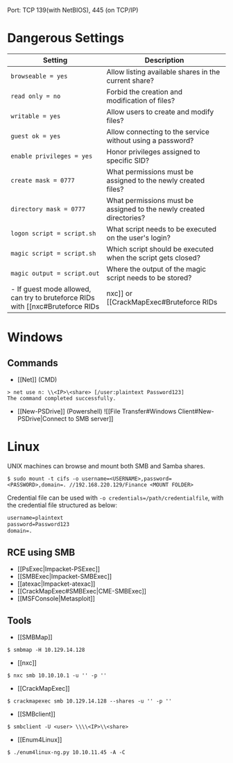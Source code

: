 Port: TCP 139(with NetBIOS), 445 (on TCP/IP)
# Dangerous Settings
| **Setting**                 | **Description**                                                     |
| --------------------------- | ------------------------------------------------------------------- |
| `browseable = yes`          | Allow listing available shares in the current share?                |
| `read only = no`            | Forbid the creation and modification of files?                      |
| `writable = yes`            | Allow users to create and modify files?                             |
| `guest ok = yes`            | Allow connecting to the service without using a password?           |
| `enable privileges = yes`   | Honor privileges assigned to specific SID?                          |
| `create mask = 0777`        | What permissions must be assigned to the newly created files?       |
| `directory mask = 0777`     | What permissions must be assigned to the newly created directories? |
| `logon script = script.sh`  | What script needs to be executed on the user's login?               |
| `magic script = script.sh`  | Which script should be executed when the script gets closed?        |
| `magic output = script.out` | Where the output of the magic script needs to be stored?            |
- If guest mode allowed, can try to bruteforce RIDs with [[nxc#Bruteforce RIDs|nxc]] or [[CrackMapExec#Bruteforce RIDs|crackmapexec]].

# Windows
## Commands
- [[Net]] (CMD)
```cmd-session
> net use n: \\<IP>\<share> [/user:plaintext Password123]
The command completed successfully.
```
- [[New-PSDrive]] (Powershell)
![[File Transfer#Windows Client#New-PSDrive|Connect to SMB server]]
# Linux
UNIX machines can browse and mount both SMB and Samba shares.
```shell-session
$ sudo mount -t cifs -o username=<USERNAME>,password=<PASSWORD>,domain=. //192.168.220.129/Finance <MOUNT FOLDER>
```
Credential file can be used with `-o credentials=/path/credentialfile`, with the credential file structured as below:
```txt
username=plaintext
password=Password123
domain=.
```
## RCE using SMB
- [[PsExec|Impacket-PSExec]]
- [[SMBExec|Impacket-SMBExec]]
- [[atexac|Impacket-atexac]]
- [[CrackMapExec#SMBExec|CME-SMBExec]]
- [[MSFConsole|Metasploit]]
## Tools
- [[SMBMap]]
```shell-session
$ smbmap -H 10.129.14.128
```
- [[nxc]]
```shell-session
$ nxc smb 10.10.10.1 -u '' -p ''
```
- [[CrackMapExec]]
```shell-session
$ crackmapexec smb 10.129.14.128 --shares -u '' -p ''
```
- [[SMBclient]]
```shell-session
$ smbclient -U <user> \\\\<IP>\\<share>
```
- [[Enum4Linux]]
```shell-session
$ ./enum4linux-ng.py 10.10.11.45 -A -C
```